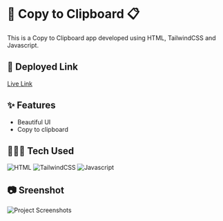 # 📎 Copy to Clipboard 📋

This is a Copy to Clipboard app developed using HTML, TailwindCSS and Javascript.

## 🔗 Deployed Link

[Live Link](https://copy-to-clip-board.netlify.app/)

## ✨ Features

- Beautiful UI
- Copy to clipboard

## 👨🏻‍💻 Tech Used

![HTML](https://img.shields.io/badge/HTML5-E34F26?style=for-the-badge&logo=html5&logoColor=white) ![TailwindCSS](https://img.shields.io/badge/tailwindcss-%2338B2AC.svg?style=for-the-badge&logo=tailwind-css&logoColor=white) ![Javascript](https://img.shields.io/badge/JavaScript-F7DF1E?style=for-the-badge&logo=javascript&logoColor=black)

## 📷 Sreenshot

![Project Screenshots](./images/Project%20image.PNG)
